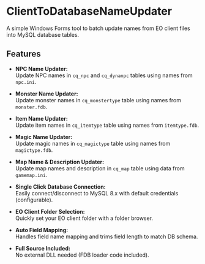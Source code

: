 # ClientToDatabaseNameUpdater

A simple Windows Forms tool to batch update names from EO client files into MySQL database tables.

## Features

- **NPC Name Updater:**  
  Update NPC names in `cq_npc` and `cq_dynanpc` tables using names from `npc.ini`.

- **Monster Name Updater:**  
  Update monster names in `cq_monstertype` table using names from `monster.fdb`.

- **Item Name Updater:**  
  Update item names in `cq_itemtype` table using names from `itemtype.fdb`.

- **Magic Name Updater:**  
  Update magic names in `cq_magictype` table using names from `magictype.fdb`.

- **Map Name & Description Updater:**  
  Update map names and description in `cq_map` table using data from `gamemap.ini`.

- **Single Click Database Connection:**  
  Easily connect/disconnect to MySQL 8.x with default credentials (configurable).

- **EO Client Folder Selection:**  
  Quickly set your EO client folder with a folder browser.

- **Auto Field Mapping:**  
  Handles field name mapping and trims field length to match DB schema.

- **Full Source Included:**  
  No external DLL needed (FDB loader code included).
